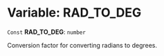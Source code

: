 # Variable: RAD\_TO\_DEG

`Const` **RAD\_TO\_DEG**: `number`

Conversion factor for converting radians to degrees.
